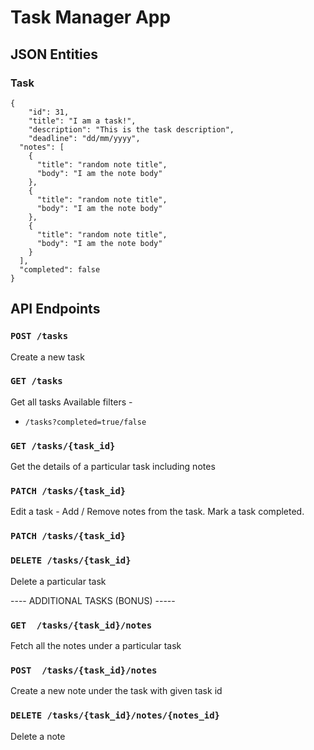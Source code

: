 # Task Manager App

## JSON Entities

### Task
    {
	    "id": 31,
	    "title": "I am a task!",
	    "description": "This is the task description",
	    "deadline": "dd/mm/yyyy",
      "notes": [
        {
          "title": "random note title",
          "body": "I am the note body"
        },
        {
          "title": "random note title",
          "body": "I am the note body"
        },
        {
          "title": "random note title",
          "body": "I am the note body"
        }
      ],
      "completed": false
    }

## API Endpoints

### `POST /tasks`
Create a new task

### `GET /tasks`
Get all tasks
Available filters -
- `/tasks?completed=true/false`

### `GET /tasks/{task_id}`
Get the details of a particular task including notes

### `PATCH /tasks/{task_id}`
Edit a task - Add / Remove notes from the task. Mark a task completed.

### `PATCH /tasks/{task_id}`

### `DELETE /tasks/{task_id}`
Delete a particular task

---- ADDITIONAL TASKS (BONUS) -----

### `GET  /tasks/{task_id}/notes`
Fetch all the notes under a particular task

### `POST  /tasks/{task_id}/notes`
Create a new note under the task with given task id

### `DELETE /tasks/{task_id}/notes/{notes_id}`
Delete a note
